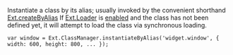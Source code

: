 Instantiate a class by its alias; usually invoked by the convenient shorthand
<a href="#!/api/Ext-method-createByAlias" rel="Ext-method-createByAlias" class="docClass" >Ext.createByAlias</a>
If
<a href="#!/api/Ext.Loader" rel="Ext.Loader" class="docClass" >Ext.Loader</a>
is
<a href="#!/api/Ext.Loader-method-setConfig" rel="Ext.Loader-method-setConfig" class="docClass" >enabled</a>
and the class has not been defined yet, it will
attempt to load the class via synchronous loading.

    var window = Ext.ClassManager.instantiateByAlias('widget.window', { width: 600, height: 800, ... });
